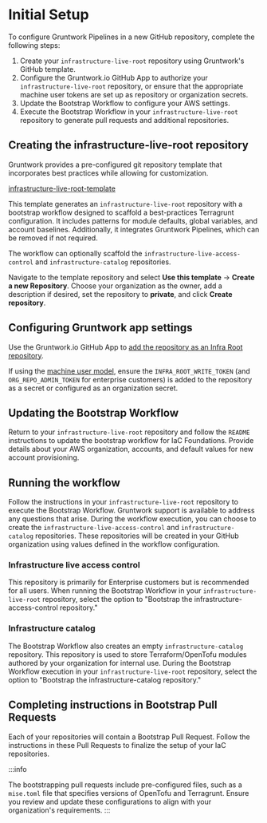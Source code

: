 # Initial Setup

To configure Gruntwork Pipelines in a new GitHub repository, complete the following steps:

1. Create your `infrastructure-live-root` repository using Gruntwork's GitHub template.
2. Configure the Gruntwork.io GitHub App to authorize your `infrastructure-live-root` repository, or ensure that the appropriate machine user tokens are set up as repository or organization secrets.
3. Update the Bootstrap Workflow to configure your AWS settings.
4. Execute the Bootstrap Workflow in your `infrastructure-live-root` repository to generate pull requests and additional repositories.

## Creating the infrastructure-live-root repository

Gruntwork provides a pre-configured git repository template that incorporates best practices while allowing for customization.

[infrastructure-live-root-template](https://github.com/gruntwork-io/infrastructure-live-root-template)

This template generates an `infrastructure-live-root` repository with a bootstrap workflow designed to scaffold a best-practices Terragrunt configuration. It includes patterns for module defaults, global variables, and account baselines. Additionally, it integrates Gruntwork Pipelines, which can be removed if not required.

The workflow can optionally scaffold the `infrastructure-live-access-control` and `infrastructure-catalog` repositories.

Navigate to the template repository and select **Use this template** -> **Create a new Repository**. Choose your organization as the owner, add a description if desired, set the repository to **private**, and click **Create repository**.

## Configuring Gruntwork app settings

Use the Gruntwork.io GitHub App to [add the repository as an Infra Root repository](/2.0/docs/pipelines/installation/viagithubapp#configuration).

If using the [machine user model](/2.0/docs/pipelines/installation/viamachineusers.md), ensure the `INFRA_ROOT_WRITE_TOKEN` (and `ORG_REPO_ADMIN_TOKEN` for enterprise customers) is added to the repository as a secret or configured as an organization secret.

## Updating the Bootstrap Workflow

Return to your `infrastructure-live-root` repository and follow the `README` instructions to update the bootstrap workflow for IaC Foundations. Provide details about your AWS organization, accounts, and default values for new account provisioning.

## Running the workflow

Follow the instructions in your `infrastructure-live-root` repository to execute the Bootstrap Workflow. Gruntwork support is available to address any questions that arise. During the workflow execution, you can choose to create the `infrastructure-live-access-control` and `infrastructure-catalog` repositories. These repositories will be created in your GitHub organization using values defined in the workflow configuration.

### Infrastructure live access control

This repository is primarily for Enterprise customers but is recommended for all users. When running the Bootstrap Workflow in your `infrastructure-live-root` repository, select the option to "Bootstrap the infrastructure-access-control repository."

### Infrastructure catalog

The Bootstrap Workflow also creates an empty `infrastructure-catalog` repository. This repository is used to store Terraform/OpenTofu modules authored by your organization for internal use. During the Bootstrap Workflow execution in your `infrastructure-live-root` repository, select the option to "Bootstrap the infrastructure-catalog repository."

## Completing instructions in Bootstrap Pull Requests

Each of your repositories will contain a Bootstrap Pull Request. Follow the instructions in these Pull Requests to finalize the setup of your IaC repositories.

:::info

The bootstrapping pull requests include pre-configured files, such as a `mise.toml` file that specifies versions of OpenTofu and Terragrunt. Ensure you review and update these configurations to align with your organization's requirements.
:::

